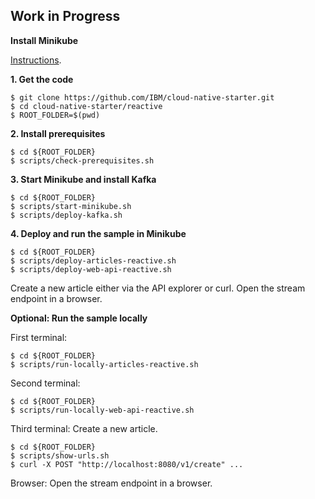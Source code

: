 ## Work in Progress

**Install Minikube**

[Instructions](https://kubernetes.io/docs/tasks/tools/install-minikube/).

**1. Get the code**

```
$ git clone https://github.com/IBM/cloud-native-starter.git
$ cd cloud-native-starter/reactive
$ ROOT_FOLDER=$(pwd)
```

**2. Install prerequisites**

```
$ cd ${ROOT_FOLDER}
$ scripts/check-prerequisites.sh
```

**3. Start Minikube and install Kafka**

```
$ cd ${ROOT_FOLDER}
$ scripts/start-minikube.sh
$ scripts/deploy-kafka.sh
```

**4. Deploy and run the sample in Minikube**

```
$ cd ${ROOT_FOLDER}
$ scripts/deploy-articles-reactive.sh
$ scripts/deploy-web-api-reactive.sh
```

Create a new article either via the API explorer or curl. Open the stream endpoint in a browser.

**Optional: Run the sample locally**

First terminal: 

```
$ cd ${ROOT_FOLDER}
$ scripts/run-locally-articles-reactive.sh
```

Second terminal: 

```
$ cd ${ROOT_FOLDER}
$ scripts/run-locally-web-api-reactive.sh
```

Third terminal: Create a new article. 

```
$ cd ${ROOT_FOLDER}
$ scripts/show-urls.sh
$ curl -X POST "http://localhost:8080/v1/create" ...
```

Browser: Open the stream endpoint in a browser.


